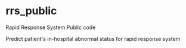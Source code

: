 # rrs_public
Rapid Response System Public code

Predict patient's in-hospital abnormal status for rapid response system 
